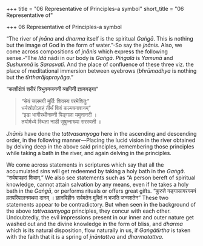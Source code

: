 +++
title = "06 Representative of Principles-a symbol"
short_title = "06 Representative of"

+++
06 Representative of Principles-a symbol


“The river of *jnāna* and *dharma* itself is the spiritual *Gaṅgā*. This is nothing but the image of God in the form of water.”-So say the *jnānis*. Also, we come across compositions of *jnānis* which express the following sense.-“The *Idā* nādī in our body is *Gaṅgā*. *Piṅgalā* is *Yamunā* and *Sushumnā* is *Sarasvatī*. And the place of confluence of these three viz. the place of meditational immersion between eyebrows \(*bhrūmadhya* is nothing but the *tīrtharājaprayāga*.”

“काशीक्षेत्रं शरीरं त्रिभुवनजननी व्यापिनी ज्ञानगङ्गा”  
> “सेयं जलमयी मूर्तिः शिवस्य परमेशितुः”  
> धर्मस्रोतोऽवहं तीर्थं शिवं कल्मषनाशनम्”  
> “इडा भागीरथीनाम्नी पिङ्गला यमुनानदी ।  
> तयोर्मध्ये स्थिता नाडी सुषुम्नाख्या सरस्वती ॥ 

*Jnānis* have done the *tattvasamyoga* here in the ascending and descending order, in the following manner—Placing the lucid vision in the river obtained by delving deep in the above said principles, remembering those principles while taking a bath in the river, and again delving in the principles.

We come across statements in scriptures which say that all the accumulated sins will get redeemed by taking a holy bath in the *Gaṅgā*. “सर्वपापहरां शिवाम्.” We also see statements such as “A person bereft of spiritual knowledge, cannot attain salvation by any means, even if he takes a holy bath in the *Gaṅgā*, or performs rituals or offers great gifts. “कुरुते गङ्गासागरगमनं व्रतपरिपालनमथवा दानम् । ज्ञानविहीनः सर्वमतेन मुक्तिं न भजति जन्मशतेन” These two statements appear to be contradictory. But when seen in the background of the above *tattvasamyoga* principles, they concur with each other. Undoubtedly, the evil impressions present in our inner and outer nature get washed out and the divine knowledge in the form of bliss, and *dharma* which is its natural disposition, flow naturally in us, if *Gaṅgātīrtha* is taken with the faith that it is a spring of *jnāntattva* and *dharmatattva*.
